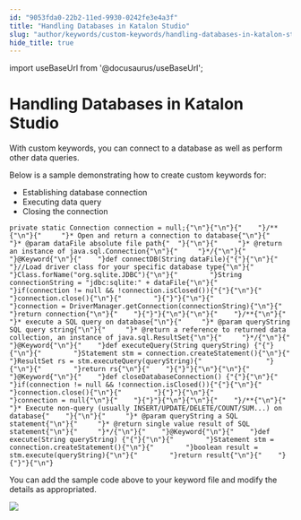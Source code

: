 ```yaml
---
id: "9053fda0-22b2-11ed-9930-0242fe3e4a3f"
title: "Handling Databases in Katalon Studio"
slug: "author/keywords/custom-keywords/handling-databases-in-katalon-studio"
hide_title: true
---
```

import useBaseUrl from '@docusaurus/useBaseUrl';


# <a id="id" class="anchor_top_offset"/><a id="ariaid-title1" class="anchor_top_offset"/>Handling Databases in <span xmlns="http://www.w3.org/1999/xhtml" className="ph">Katalon Studio</span> 

<p xmlns="http://www.w3.org/1999/xhtml" className="p">With custom keywords, you can connect to a database as well as   perform other data queries. </p> 
<p xmlns="http://www.w3.org/1999/xhtml" className="p">Below is a sample demonstrating how to create custom keywords   for:</p> 
<ul xmlns="http://www.w3.org/1999/xhtml" className="ul"><li className="li">Establishing database connection</li><li className="li">Executing data query</li><li className="li">Closing the connection</li></ul> 
<pre xmlns="http://www.w3.org/1999/xhtml" className="pre codeblock"><code>private static Connection connection = null;{"\n"}{"\n"}{"    "}/**{"\n"}{"     "}* Open and return a connection to database{"\n"}{"     "}* @param dataFile absolute file path{"  "}{"\n"}{"     "}* @return an instance of java.sql.Connection{"\n"}{"     "}*/{"\n"}{"    "}@Keyword{"\n"}{"    "}def connectDB(String dataFile){"{"}{"\n"}{"        "}//Load driver class for your specific database type{"\n"}{"        "}Class.forName("org.sqlite.JDBC"){"\n"}{"        "}String connectionString = "jdbc:sqlite:" + dataFile{"\n"}{"        "}if(connection != null &amp;&amp; !connection.isClosed()){"{"}{"\n"}{"            "}connection.close(){"\n"}{"        "}{"}"}{"\n"}{"        "}connection = DriverManager.getConnection(connectionString){"\n"}{"        "}return connection{"\n"}{"    "}{"}"}{"\n"}{"\n"}{"    "}/**{"\n"}{"     "}* execute a SQL query on database{"\n"}{"     "}* @param queryString SQL query string{"\n"}{"     "}* @return a reference to returned data collection, an instance of java.sql.ResultSet{"\n"}{"     "}*/{"\n"}{"    "}@Keyword{"\n"}{"    "}def executeQuery(String queryString) {"{"}{"\n"}{"        "}Statement stm = connection.createStatement(){"\n"}{"        "}ResultSet rs = stm.executeQuery(queryString){"                "}{"\n"}{"        "}return rs{"\n"}{"    "}{"}"}{"\n"}{"\n"}{"    "}@Keyword{"\n"}{"    "}def closeDatabaseConnection() {"{"}{"\n"}{"        "}if(connection != null &amp;&amp; !connection.isClosed()){"{"}{"\n"}{"            "}connection.close(){"\n"}{"        "}{"}"}{"\n"}{"        "}connection = null{"\n"}{"    "}{"}"}{"\n"}{"\n"}{"    "}/**{"\n"}{"     "}* Execute non-query (usually INSERT/UPDATE/DELETE/COUNT/SUM...) on database{"    "}{"\n"}{"     "}* @param queryString a SQL statement{"\n"}{"     "}* @return single value result of SQL statement{"\n"}{"     "}*/{"\n"}{"    "}@Keyword{"\n"}{"    "}def execute(String queryString) {"{"}{"\n"}{"        "}Statement stm = connection.createStatement(){"\n"}{"        "}boolean result = stm.execute(queryString){"\n"}{"        "}return result{"\n"}{"    "}{"}"}{"\n"}</code></pre> 
<p xmlns="http://www.w3.org/1999/xhtml" className="p">You can add the sample code above to your keyword file and   modify the details as appropriated. </p> 
<p xmlns="http://www.w3.org/1999/xhtml" className="p">   <img className="image" src={useBaseUrl("https://github.com/katalon-studio/docs-images/raw/master/katalon-studio/docs/handling-databases/image2017-2-24-113A383A14.png")} width={600} /><br /><br /> </p> 
